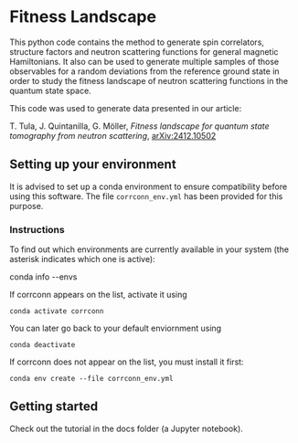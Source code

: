 # Fitness Landscape

This python code contains the method to generate spin correlators, structure factors and neutron scattering functions for general magnetic Hamiltonians. It also can be used to generate multiple samples of those observables for a random deviations from the reference ground state in order to study the fitness landscape of neutron scattering functions in the quantum state space. 

This code was used to generate data presented in our article: 

T. Tula, J. Quintanilla, G. Möller, *Fitness landscape for quantum state tomography from neutron scattering*, [arXiv:2412.10502](https://arxiv.org/abs/2412.10502)

## Setting up your environment

It is advised to set up a conda environment to ensure compatibility before using this software. The file ```corrconn_env.yml``` has been provided for this purpose. 

### Instructions

To find out which environments are currently available in your system (the asterisk indicates which one is active):

conda info --envs

If corrconn appears on the list, activate it using 

```conda activate corrconn```

You can later go back to your default enviornment using 

```conda deactivate```

If corrconn does not appear on the list, you must install it first:

```conda env create --file corrconn_env.yml```

## Getting started

Check out the tutorial in the docs folder (a Jupyter notebook).
